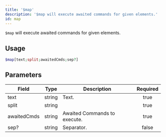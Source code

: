 ```yaml
---
title: '$map'
description: '$map will execute awaited commands for given elements.'
id: map
---
```


`$map` will execute awaited commands for given elements.

## Usage

```php
$map[text;split;awaitedCmds;sep?]
```

## Parameters

| Field       | Type   | Description                  | Required |
| ----------- | ------ | ---------------------------- |:--------:|
| text        | string | Text.                        |   true   |
| split       | string |                              |   true   |
| awaitedCmds | string | Awaited Commands to execute. |   true   |
| sep?        | string | Separator.                   |  false   |